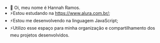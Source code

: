 - 👋 Oi, meu nome é Hannah Ramos.
- ⚡Estou estudando na https://www.alura.com.br/;
- ⚡Estou me desenvolvendo na linguagem JavaScript;
- ⚡Utilizo esse espaço para minha organização e compartilhamento dos meu projetos desenvolvidos.

